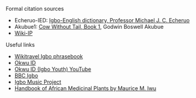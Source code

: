 
Formal citation sources

* Echeruo-IED: [Igbo-English dictionary, Professor Michael J. C. Echeruo](https://www.amazon.com/Igbo-English-Dictionary-Comprehensive-Language-English-Igbo/dp/0300073070)
* Akubue1: [Cow Without Tail, Book 1](https://books.google.com/books?id=CBK7REawuoEC&pg=PA223), Godwin Boswell Akubue
* [Wiki-IP](https://wikitravel.org/en/Igbo_phrasebook)

Useful links

* [Wikitravel Igbo phrasebook](https://wikitravel.org/en/Igbo_phrasebook)
* [Okwu ID](https://okwuid.com/)
* [Okwu ID (Igbo Youth) YouTube](https://www.youtube.com/channel/UClA332lBOZ7d3JeEmEtN5iA)
* [BBC Igbo](https://www.bbc.com/igbo/)
* [Igbo Music Project](https://igbomusicproject.wordpress.com/)
* [Handbook of African Medicinal Plants by Maurice M. Iwu](https://www.routledgehandbooks.com/doi/10.1201/b16292-4)

